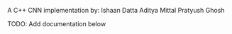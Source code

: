 A C++ CNN implementation by:
Ishaan Datta 
Aditya Mittal
Pratyush Ghosh 

TODO: Add documentation below